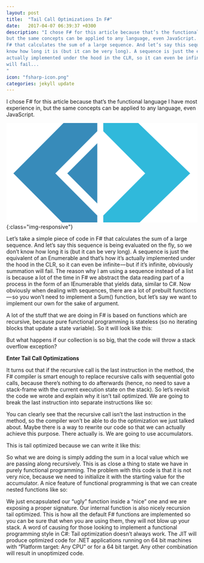 ```yaml
---
layout: post
title:  "Tail Call Optimizations In F#"
date:   2017-04-07 06:39:37 +0300
description: "I chose F# for this article because that’s the functional language I have most experience in,
but the same concepts can be applied to any language, even JavaScript. Let’s take a simple piece of code in
F# that calculates the sum of a large sequence. And let’s say this sequence is being evaluated on the fly, so we don’t
know how long it is (but it can be very long). A sequence is just the equivalent of an IEnumerable and that’s how it’s
actually implemented under the hood in the CLR, so it can even be infinite — but if it’s infinite, obviously summation
will fail...
"
icon: "fsharp-icon.png"
categories: jekyll update
---
```

I chose F# for this article because that’s the functional language I have most experience in, but the same concepts can be applied
to any language, even JavaScript.

![image-title-here](/images/fsharp.png){:class="img-responsive"}

Let’s take a simple piece of code in F# that calculates the sum of a large sequence. And let’s say this sequence is being
evaluated on the fly, so we don’t know how long it is (but it can be very long). A sequence is just the equivalent of an
Enumerable and that’s how it’s actually implemented under the hood in the CLR, so it can even be infinite — but if it’s
infinite, obviously summation will fail. The reason why I am using a sequence instead of a list is because a lot of the time
in F# we abstract the data reading part of a process in the form of an IEnumerable that yields data, similar to C#.
Now obviously when dealing with sequences, there are a lot of prebuilt functions — so you won’t need to implement a Sum() function,
but let’s say we want to implement our own for the sake of argument.

A lot of the stuff that we are doing in F# is based on functions which are recursive, because pure functional programming is
stateless (so no iterating blocks that update a state variable). So it will look like this:

<script src="https://gist.github.com/toaderflorin/dde7beeffb3be1fded7625ee83cc424a.js"></script>

But what happens if our collection is so big, that the code will throw a stack overflow exception?

**Enter Tail Call Optimizations**

It turns out that if the recursive call is the last instruction in the method, the F# compiler is smart enough to replace
recursive calls with sequential goto calls, because there’s nothing to do afterwards (hence, no need to save a stack-frame
with the current execution state on the stack). So let’s revisit the code we wrote and explain why it isn’t tail optimized.
We are going to break the last instruction into separate instructions like so:

<script src="https://gist.github.com/toaderflorin/37e7c80a19120b8e753ad78d5d60e9bd.js"></script>

You can clearly see that the recursive call isn’t the last instruction in the method, so the compiler won’t be able to do the
optimization we just talked about. Maybe there is a way to rewrite our code so that we can actually achieve this purpose. There
actually is. We are going to use accumulators.

<script src="https://gist.github.com/toaderflorin/5f00ac59005c1be59a4c8f6fd03bb989.js"></script>

This is tail optimized because we can write it like this:

<script src="https://gist.github.com/toaderflorin/454fb0e3a21390655adac66296b830bc.js"></script>

So what we are doing is simply adding the sum in a local value which we are passing along recursively. This is as close a thing to
state we have in purely functional programming. The problem with this code is that it is not very nice, because we need to initialize
it with the starting value for the accumulator. A nice feature of functional programming is that we can create nested functions like so:

<script src="https://gist.github.com/toaderflorin/b1db2d67965aac6649628cfa7d630b47.js"></script>

We just encapsulated our “ugly” function inside a “nice” one and we are exposing a proper signature. Our internal function is
also nicely recursion tail optimized. This is how all the default F# functions are implemented so you can be sure that when you
are using them, they will not blow up your stack. A word of causing for those looking to implement a functional programming style
in C#: Tail optimization doesn’t always work. The JIT will produce optimized code for .NET applications running on 64 bit machines
with “Platform target: Any CPU” or for a 64 bit target. Any other combination will result in unoptimized code.

